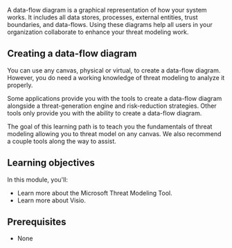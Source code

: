 A data-flow diagram is a graphical representation of how your system works. It includes all data stores, processes, external entities, trust boundaries, and data-flows. Using these diagrams help all users in your organization collaborate to enhance your threat modeling work.

## Creating a data-flow diagram

You can use any canvas, physical or virtual, to create a data-flow diagram. However, you do need a working knowledge of threat modeling to analyze it properly.

Some applications provide you with the tools to create a data-flow diagram alongside a threat-generation engine and risk-reduction strategies. Other tools only provide you with the ability to create a data-flow diagram.

The goal of this learning path is to teach you the fundamentals of threat modeling allowing you to threat model on any canvas. We also recommend a couple tools along the way to assist.

## Learning objectives

In this module, you'll:

- Learn more about the Microsoft Threat Modeling Tool.
- Learn more about Visio.

## Prerequisites

- None

